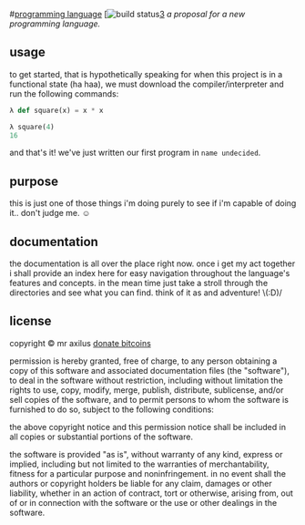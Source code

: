 #[programming language][1] [![build status][2][3]
*a proposal for a new programming language.*

## usage
to get started, that is hypothetically speaking for when this project is in a
functional state (ha haa), we must download the compiler/interpreter and run
the following commands:

```python
λ def square(x) = x * x

λ square(4)
16
```

and that's it! we've just written our first program in `name undecided`.


## purpose
this is just one of those things i'm doing purely to see if i'm capable of
doing it.. don't judge me. ☺


## documentation
the documentation is all over the place right now. once i get my act together
i shall provide an index here for easy navigation throughout the language's
features and concepts. in the mean time just take a stroll through the
directories and see what you can find. think of it as and adventure! \\(:D)/


## license
copyright © mr axilus <a class="coinbase-button" data-code="c060c048abd9fe7b4f36021738451bed" data-button-style="donation_small" href="https://coinbase.com/checkouts/c060c048abd9fe7b4f36021738451bed">donate bitcoins</a><script src="https://coinbase.com/assets/button.js" type="text/javascript"></script>

permission is hereby granted, free of charge, to any person obtaining a copy
of this software and associated documentation files (the "software"), to deal
in the software without restriction, including without limitation the rights
to use, copy, modify, merge, publish, distribute, sublicense, and/or sell
copies of the software, and to permit persons to whom the software is
furnished to do so, subject to the following conditions:

the above copyright notice and this permission notice shall be included in all
copies or substantial portions of the software.

the software is provided "as is", without warranty of any kind, express or
implied, including but not limited to the warranties of merchantability,
fitness for a particular purpose and noninfringement. in no event shall the
authors or copyright holders be liable for any claim, damages or other
liability, whether in an action of contract, tort or otherwise, arising from,
out of or in connection with the software or the use or other dealings in the
software.

[1]: mraxil.us "programming language"
[2]: https://secure.travis-ci.org/mraxilus/programming-language.png?branch=master
[3]: https://secure.travis-ci.org/mraxilus/programming-language 
